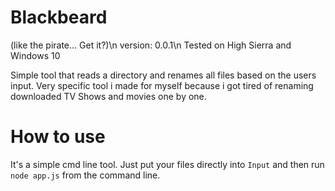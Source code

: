 Blackbeard
==========
(like the pirate... Get it?)\n
version: 0.0.1\n
Tested on High Sierra and Windows 10

Simple tool that reads a directory and renames all files based on the users input.
Very specific tool i made for myself because i got tired of renaming downloaded TV Shows and movies one by one.

How to use
==========
It's a simple cmd line tool. Just put your files directly into `Input` and then run
`node app.js` from the command line.
